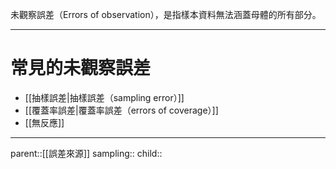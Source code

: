 未觀察誤差（Errors of observation），是指樣本資料無法涵蓋母體的所有部分。
- - -
# 常見的未觀察誤差
- [[抽樣誤差|抽樣誤差（sampling error）]]
- [[覆蓋率誤差|覆蓋率誤差（errors of coverage）]]
- [[無反應]]
- - -
parent::[[誤差來源]]
sampling::
child::